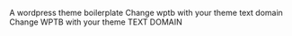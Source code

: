 A wordpress theme boilerplate
Change wptb with your theme text domain
Change WPTB with your theme TEXT DOMAIN